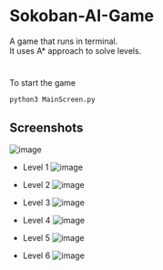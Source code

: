 # Sokoban-AI-Game

A game that runs in terminal.  
It uses A* approach to solve levels.

#
To start the game
```
python3 MainScreen.py
```
## Screenshots
![image](https://github.com/AhmedKamruddin/Solving-Sokoban-Using-AI/assets/98866395/14eb86e9-4d9e-4f5b-b27d-de2ab87fb3cd)  

- Level 1
  ![image](https://github.com/AhmedKamruddin/Solving-Sokoban-Using-AI/assets/98866395/fc3cd589-913b-4b18-a62a-cbaebf67261e)

- Level 2
  ![image](https://github.com/AhmedKamruddin/Solving-Sokoban-Using-AI/assets/98866395/8f3cfb68-4f70-4c13-87f2-1d362335c994)

- Level 3
  ![image](https://github.com/AhmedKamruddin/Solving-Sokoban-Using-AI/assets/98866395/acde5acc-4391-4d6c-b6e7-2cc543009943)

- Level 4
  ![image](https://github.com/AhmedKamruddin/Solving-Sokoban-Using-AI/assets/98866395/98e4adfd-5ec4-4581-8263-d26359c983c5)

- Level 5
  ![image](https://github.com/AhmedKamruddin/Solving-Sokoban-Using-AI/assets/98866395/8fc19df5-c5d3-4bd3-be73-09f517b3dfc1)

- Level 6
  ![image](https://github.com/AhmedKamruddin/Solving-Sokoban-Using-AI/assets/98866395/b28ef854-cafc-40ed-8c35-e61365128dfc)




